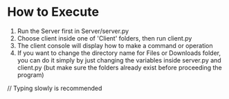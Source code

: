 # How to Execute

1. Run the Server first in Server/server.py
2. Choose client inside one of 'Client' folders, then run client.py
3. The client console will display how to make a command or operation
4. If you want to change the directory name for Files or Downloads folder, you can do it simply by just changing the variables inside server.py and client.py (but make sure the folders already exist before proceeding the program)

// Typing slowly is recommended
